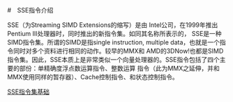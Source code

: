 #　SSE指令介绍

SSE（为Streaming SIMD Extensions的缩写）是由 Intel公司，在1999年推出Pentium III处理器时，同时推出的新指令集。如同其名称所表示的，
SSE是一种SIMD指令集。所谓的SIMD是指single instruction, multiple data，也就是一个指令同时对多个资料进行相同的动作。较早的MMX和 
AMD的3DNow!也都是SIMD指令集。因此，SSE本质上是非常类似一个向量处理器的。SSE指令包括了四个主要的部份：单精确度浮点数运算指令、整数运算
指令（此为MMX之延伸，并和MMX使用同样的暂存器）、Cache控制指令、和状态控制指令。

[SSE指令集基础](http://blog.csdn.net/lee_cv/article/details/11480013)
